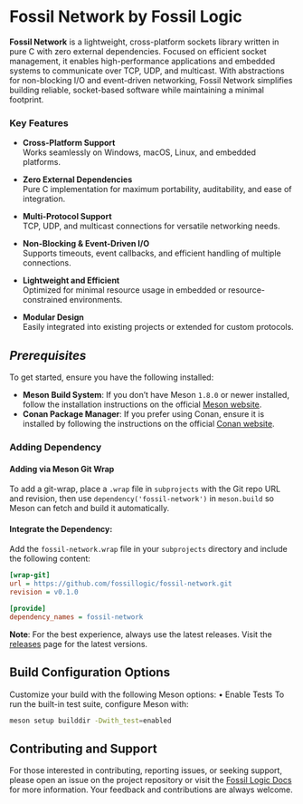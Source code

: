 # **Fossil Network by Fossil Logic**

**Fossil Network** is a lightweight, cross-platform sockets library written in pure C with zero external dependencies. Focused on efficient socket management, it enables high-performance applications and embedded systems to communicate over TCP, UDP, and multicast. With abstractions for non-blocking I/O and event-driven networking, Fossil Network simplifies building reliable, socket-based software while maintaining a minimal footprint.

### Key Features
- **Cross-Platform Support**  
  Works seamlessly on Windows, macOS, Linux, and embedded platforms.

- **Zero External Dependencies**  
  Pure C implementation for maximum portability, auditability, and ease of integration.

- **Multi-Protocol Support**  
  TCP, UDP, and multicast connections for versatile networking needs.

- **Non-Blocking & Event-Driven I/O**  
  Supports timeouts, event callbacks, and efficient handling of multiple connections.

- **Lightweight and Efficient**  
  Optimized for minimal resource usage in embedded or resource-constrained environments.

- **Modular Design**  
  Easily integrated into existing projects or extended for custom protocols.

## ***Prerequisites***

To get started, ensure you have the following installed:

- **Meson Build System**: If you don’t have Meson `1.8.0` or newer installed, follow the installation instructions on the official [Meson website](https://mesonbuild.com/Getting-meson.html).
- **Conan Package Manager**: If you prefer using Conan, ensure it is installed by following the instructions on the official [Conan website](https://docs.conan.io/en/latest/installation.html).

### Adding Dependency

#### Adding via Meson Git Wrap

To add a git-wrap, place a `.wrap` file in `subprojects` with the Git repo URL and revision, then use `dependency('fossil-network')` in `meson.build` so Meson can fetch and build it automatically.

#### Integrate the Dependency:

Add the `fossil-network.wrap` file in your `subprojects` directory and include the following content:

```ini
[wrap-git]
url = https://github.com/fossillogic/fossil-network.git
revision = v0.1.0

[provide]
dependency_names = fossil-network
```

**Note**: For the best experience, always use the latest releases. Visit the [releases](https://github.com/fossillogic/fossil-network/releases) page for the latest versions.

## Build Configuration Options

Customize your build with the following Meson options:
	•	Enable Tests
To run the built-in test suite, configure Meson with:

```sh
meson setup builddir -Dwith_test=enabled
```

## Contributing and Support

For those interested in contributing, reporting issues, or seeking support, please open an issue on the project repository or visit the [Fossil Logic Docs](https://fossillogic.com/docs) for more information. Your feedback and contributions are always welcome.